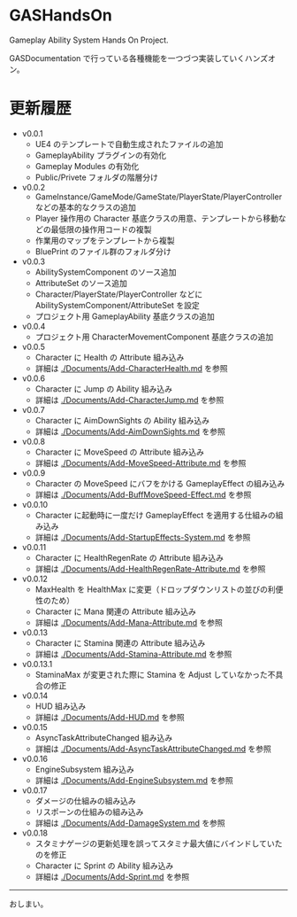 # GASHandsOn
Gameplay Ability System Hands On Project.

GASDocumentation で行っている各種機能を一つづつ実装していくハンズオン。


# 更新履歴

* v0.0.1
	* UE4 のテンプレートで自動生成されたファイルの追加
	* GameplayAbility プラグインの有効化
	* Gameplay Modules の有効化
	* Public/Privete フォルダの階層分け
* v0.0.2
	* GameInstance/GameMode/GameState/PlayerState/PlayerController などの基本的なクラスの追加
	* Player 操作用の Character 基底クラスの用意、テンプレートから移動などの最低限の操作用コードの複製
	* 作業用のマップをテンプレートから複製
	* BluePrint のファイル群のフォルダ分け
* v0.0.3
	* AbilitySystemComponent のソース追加
	* AttributeSet のソース追加
	* Character/PlayerState/PlayerController などに AbilitySystemComponent/AttributeSet を設定
	* プロジェクト用 GameplayAbility 基底クラスの追加
* v0.0.4
	* プロジェクト用 CharacterMovementComponent 基底クラスの追加
* v0.0.5
	* Character に Health の Attribute 組み込み
	* 詳細は [./Documents/Add-CharacterHealth.md](./Documents/Add-CharacterHealth.md) を参照
* v0.0.6
	* Character に Jump の Ability 組み込み
	* 詳細は [./Documents/Add-CharacterJump.md](./Documents/Add-CharacterJump.md) を参照
* v0.0.7
	* Character に AimDownSights の Ability 組み込み
	* 詳細は [./Documents/Add-AimDownSights.md](./Documents/Add-AimDownSights.md) を参照
* v0.0.8
	* Character に MoveSpeed の Attribute 組み込み
	* 詳細は [./Documents/Add-MoveSpeed-Attribute.md](./Documents/Add-MoveSpeed-Attribute.md) を参照
* v0.0.9
	* Character の MoveSpeed にバフをかける GameplayEffect の組み込み
	* 詳細は [./Documents/Add-BuffMoveSpeed-Effect.md](./Documents/Add-BuffMoveSpeed-Effect.md) を参照
* v0.0.10
	* Character に起動時に一度だけ GameplayEffect を適用する仕組みの組み込み
	* 詳細は [./Documents/Add-StartupEffects-System.md](./Documents/Add-StartupEffects-System.md) を参照
* v0.0.11
	* Character に HealthRegenRate の Attribute 組み込み
	* 詳細は [./Documents/Add-HealthRegenRate-Attribute.md](./Documents/Add-HealthRegenRate-Attribute.md) を参照
* v0.0.12
	* MaxHealth を HealthMax に変更（ドロップダウンリストの並びの利便性のため）
	* Character に Mana 関連の Attribute 組み込み
	* 詳細は [./Documents/Add-Mana-Attribute.md](./Documents/Add-Mana-Attribute.md) を参照
* v0.0.13
	* Character に Stamina 関連の Attribute 組み込み
	* 詳細は [./Documents/Add-Stamina-Attribute.md](./Documents/Add-Stamina-Attribute.md) を参照
* v0.0.13.1
	* StaminaMax が変更された際に Stamina を Adjust していなかった不具合の修正
* v0.0.14
	* HUD 組み込み
	* 詳細は [./Documents/Add-HUD.md](./Documents/Add-HUD.md) を参照
* v0.0.15
	* AsyncTaskAttributeChanged 組み込み
	* 詳細は [./Documents/Add-AsyncTaskAttributeChanged.md](./Documents/Add-AsyncTaskAttributeChanged.md) を参照
* v0.0.16
	* EngineSubsystem 組み込み
	* 詳細は [./Documents/Add-EngineSubsystem.md](./Documents/Add-EngineSubsystem.md) を参照
* v0.0.17
	* ダメージの仕組みの組み込み
	* リスポーンの仕組みの組み込み
	* 詳細は [./Documents/Add-DamageSystem.md](./Documents/Add-DamageSystem.md) を参照
* v0.0.18
	* スタミナゲージの更新処理を誤ってスタミナ最大値にバインドしていたのを修正
	* Character に Sprint の Ability 組み込み
	* 詳細は [./Documents/Add-Sprint.md](./Documents/Add-Sprint.md) を参照

-----
おしまい。
